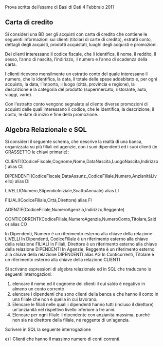 Prova scritta dell’esame di Basi di Dati
4 Febbraio 2011

## Carta di credito

Si consideri una BD per gli acquisti con carta di credito che contiene le seguenti informazioni sui clienti (titolari di carte di credito), estratti conto, dettagli degli acquisti, prodotti acquistati, luoghi degli acquisti e promozioni.

Dei clienti interessano il codice fiscale, che li identifica, il nome, il reddito, il sesso, l’anno di nascita, l’indirizzo, il numero e l’anno di scadenza della carta.

I clienti ricevono mensilmente un estratto conto del quale interessano il numero, che lo identifica, la data, il totale delle spese addebitato e, per ogni acquisto, la data, l’importo, il luogo (città, provincia e regione), la descrizione e la categoria del prodotto (supermercato, ristorante, auto, viaggi, varie).

Con l'estratto conto vengono segnalate al cliente diverse promozioni di acquisti delle quali interessano il codice, che le identifica, la descrizione, il costo, le date di inizio e fine della promozione. 

## Algebra Relazionale e SQL

Si consideri il seguente schema, che descrive la realtà di una banca, organizzata su più filiali ed agenzie, con i suoi dipendenti ed i suoi clienti (in GRASSETTO le chiavi primarie):

CLIENTI(CodiceFiscale,Cognome,Nome,DataNascita,LuogoNascita,Indirizzo) alias CL

DIPENDENTI(CodiceFiscale,DataAssunz.,CodiceFiliale,Numero,AnzianitàLivello) alias DI

LIVELLI(Numero,StipendioIniziale,ScattoAnnuale) alias LI

FILIALI(CodiceFiliale,Città,Direttore) alias FI

AGENZIE(CodiceFiliale,NumeroAgenzia,Indirizzo,Reggente)

CONTICORRENTI(CodiceFiliale,NumeroAgenzia,NumeroConto,Titolare,Saldo) alias CO

In Dipendenti, Numero è un riferimento esterno alla chiave della relazione LIVELLI
In Dipendenti, CodiceFiliale è un riferimento esterno alla chiave della relazione FILIALI
In Filiali, Direttore è un riferimento esterno alla chiave della relazione DIPENDENTI
In Agenzie, Reggente è un riferimento esterno alla chiave della relazione DIPENDENTI alias AG
In Conticorrenti, Titolare è un riferimento esterno alla chiave della relazione CLIENTI

Si scrivano espressioni di algebra relazionale ed in SQL che traducano le seguenti interrogazioni:

1. elencare il nome ed il cognome dei clienti il cui saldo è negativo in almeno un conto corrente
2. elencare i dipendenti che sono clienti della banca e che hanno il conto in una filiale che non è quella in cui lavorano.
3. Elencare le filiali nelle quali i dipendenti hanno tutti (incluso il direttore) un'anzianità nel rispettivo livello inferiore a tre anni.
4. Elencare per ogni filiale il dipendente con anzianità massima, purché non sia né direttore della filiale, né reggente di un'agenzia.

Scrivere in SQL la seguente interrogazione

e) I Clienti che hanno il massimo numero di conti correnti.
